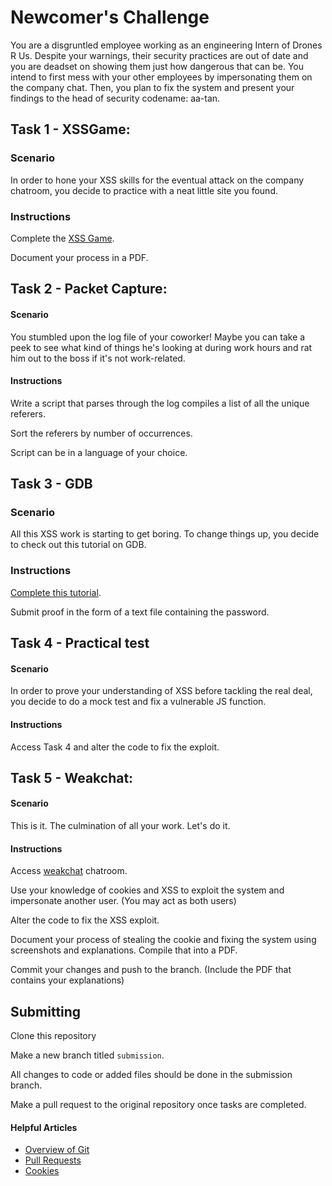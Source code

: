# Newcomer's Challenge
You are a disgruntled employee working as an engineering Intern of Drones R Us. Despite your warnings, their security practices are out of date and you are deadset on showing them just how dangerous that can be. You intend to first mess with your other employees by impersonating them on the company chat. Then, you plan to fix the system and present your findings to the head of security codename: aa-tan.

## Task 1 - XSSGame:
### Scenario
In order to hone your XSS skills for the eventual attack on the company chatroom, you decide to practice with a neat little site you found.

### Instructions
Complete the [XSS Game](https://xss-game.appspot.com/).

Document your process in a PDF.

## Task 2 - Packet Capture:
#### Scenario
You stumbled upon the log file of your coworker! Maybe you can take a peek to see what kind of things he's looking at during work hours and rat him out to the boss if it's not work-related.
#### Instructions
Write a script that parses through the log compiles a list of all the unique referers.

Sort the referers by number of occurrences. 

Script can be in a language of your choice.

## Task 3 - GDB
### Scenario
All this XSS work is starting to get boring. To change things up, you decide to check out this tutorial on GDB.
### Instructions

[Complete this tutorial](https://atan.moe/learning-to-use-gdb/).

Submit proof in the form of a text file containing the password.

## Task 4 - Practical test
#### Scenario
In order to prove your understanding of XSS before tackling the real deal, you decide to do a mock test and fix a vulnerable JS function.
#### Instructions
Access Task 4 and alter the code to fix the exploit.

## Task 5 - Weakchat:

#### Scenario
This is it. The culmination of all your work. Let's do it.

#### Instructions
Access [weakchat](http://hack.keio.ninja) chatroom.

Use your knowledge of cookies and XSS to exploit the system and impersonate another user. (You may act as both users)

Alter the code to fix the XSS exploit.

Document your process of stealing the cookie and fixing the system using screenshots and explanations. Compile that into a PDF.

Commit your changes and push to the branch. (Include the PDF that contains your explanations)

## Submitting
Clone this repository

Make a new branch titled `submission`.

All changes to code or added files should be done in the submission branch.

Make a pull request to the original repository once tasks are completed.


#### Helpful Articles
* [Overview of Git](https://www.atlassian.com/git/tutorials/what-is-version-control)
* [Pull Requests](https://help.github.com/articles/about-pull-requests/)
* [Cookies](http://www.whatarecookies.com/)
